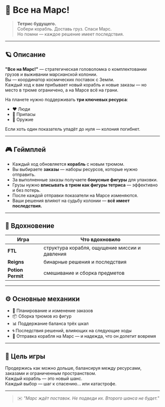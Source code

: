 # 🚀 Все на Марс!

> **Тетрис будущего.**  
> Собери корабль. Доставь груз. Спаси Марс.  
> Но помни — каждое решение имеет последствия.

---

## 🪐 Описание

**"Все на Марс!"** — стратегическая головоломка о комплектовании грузов и выживании марсианской колонии.  
Вы — координатор космических поставок с Земли.  
Каждый ход к вам прибывает новый корабль и новые заказы — но место в трюме ограничено, а на Марсе всё на грани.

На планете нужно поддерживать **три ключевых ресурса**:
- ❤️ Люди  
- 🧰 Припасы  
- 🔫 Оружие  

Если хоть один показатель упадёт до нуля — колония погибнет.

---

## 🎮 Геймплей

- Каждый ход обновляется **корабль** с новым трюмом.  
- Вы выбираете **заказы** — наборы ресурсов, которые нужно отправить.  
- За выполненные заказы получаете **бонусные фигуры** для упаковки.  
- Грузы нужно **вписывать в трюм как фигуры тетриса** — эффективно и без потерь.  
- После каждой отправки показатели на Марсе изменяются.  
- Ваши решения влияют на судьбу колонии — **всё имеет последствия.**

---

## 🧩 Вдохновение

| Игра | Что вдохновило |
|------|----------------|
| **FTL** | структура корабля, ощущение миссии и давления |
| **Reigns** | бинарные решения и последствия |
| **Potion Permit** | смешивание и сборка предметов |

---

## ⚙️ Основные механики

- 🧠 Планирование и изменение заказов  
- 📦 Сборка трюмов из фигур  
- 📊 Поддержание баланса трёх шкал  
- 🌀 Последствия решений, влияющих на следующие ходы  
- 🚀 Отправка корабля на Марс — и надежда, что он долетит вовремя  

---

## 🌌 Цель игры

Продержись как можно дольше, балансируя между ресурсами, заказами и ограниченным пространством.  
Каждый корабль — это новый шанс.  
Каждый выбор — шаг к спасению... или катастрофе.

---

> ✉️ *"Марс ждёт поставок. Не подведи их. Второго шанса не будет."*
